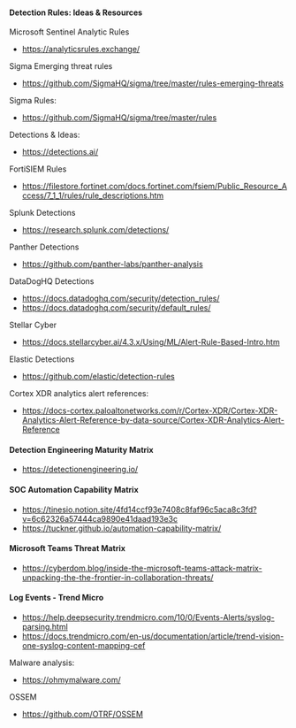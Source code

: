 #### Detection Rules: Ideas & Resources
Microsoft Sentinel Analytic Rules
- https://analyticsrules.exchange/

Sigma Emerging threat rules  
- https://github.com/SigmaHQ/sigma/tree/master/rules-emerging-threats  

Sigma Rules:  
- https://github.com/SigmaHQ/sigma/tree/master/rules  

Detections & Ideas:  
- https://detections.ai/  

FortiSIEM Rules
- https://filestore.fortinet.com/docs.fortinet.com/fsiem/Public_Resource_Access/7_1_1/rules/rule_descriptions.htm  

Splunk Detections  
- https://research.splunk.com/detections/  


Panther Detections  
- https://github.com/panther-labs/panther-analysis  

DataDogHQ Detections  
- https://docs.datadoghq.com/security/detection_rules/
- https://docs.datadoghq.com/security/default_rules/

Stellar Cyber
- https://docs.stellarcyber.ai/4.3.x/Using/ML/Alert-Rule-Based-Intro.htm

Elastic Detections  
- https://github.com/elastic/detection-rules

Cortex XDR analytics alert references:  
- https://docs-cortex.paloaltonetworks.com/r/Cortex-XDR/Cortex-XDR-Analytics-Alert-Reference-by-data-source/Cortex-XDR-Analytics-Alert-Reference


#### Detection Engineering Maturity Matrix  
- https://detectionengineering.io/  


#### SOC Automation Capability Matrix  
- https://tinesio.notion.site/4fd14ccf93e7408c8faf96c5aca8c3fd?v=6c62326a57444ca9890e41daad193e3c
- https://tuckner.github.io/automation-capability-matrix/  

#### Microsoft Teams Threat Matrix 
- https://cyberdom.blog/inside-the-microsoft-teams-attack-matrix-unpacking-the-the-frontier-in-collaboration-threats/


#### Log Events - Trend Micro
- https://help.deepsecurity.trendmicro.com/10/0/Events-Alerts/syslog-parsing.html
- https://docs.trendmicro.com/en-us/documentation/article/trend-vision-one-syslog-content-mapping-cef


Malware analysis: 
- https://ohmymalware.com/ 

OSSEM  
- https://github.com/OTRF/OSSEM
